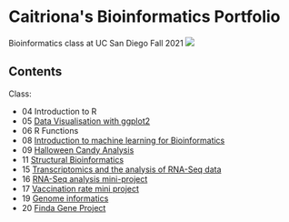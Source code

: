 # Caitriona's Bioinformatics Portfolio

Bioinformatics class at UC San Diego Fall 2021
![](https://bioboot.github.io/bggn213_F21/assets/img/logo.png)

## Contents
Class:
- 04 Introduction to R
- 05 [Data Visualisation with ggplot2](https://github.com/cbrenchy/bggn213/blob/main/class05/class05.md)
- 06 R Functions
- 08 [Introduction to machine learning for Bioinformatics](https://github.com/cbrenchy/bggn213/blob/main/Class08/Class08.pdf)
- 09 [Halloween Candy Analysis](https://github.com/cbrenchy/bggn213/blob/main/class_09_mini_project/Halloween_mini_project.Rmd)
- 11 [Structural Bioinformatics](https://github.com/cbrenchy/bggn213/blob/main/Class_11/Class_11.Rmd)
- 15 [Transcriptomics and the analysis of RNA-Seq data](https://github.com/cbrenchy/bggn213/blob/main/Class15/Class15_RNASeq.pdf)
- 16 [RNA-Seq analysis mini-project](https://github.com/cbrenchy/bggn213/blob/main/Class16/Class16.pdf)
- 17 [Vaccination rate mini project](https://github.com/cbrenchy/bggn213/blob/main/Class17_VaccinationMiniProject/Class17.pdf)
- 19 [Genome informatics](https://github.com/cbrenchy/bggn213/blob/main/Class_18_Genome_Informatics/Class18_GenomeInformatics.pdf)
- 20 [Finda Gene Project](https://github.com/cbrenchy/bggn213/blob/main/FindaGeneProject/FindaGene_SeqID.Rmd)
